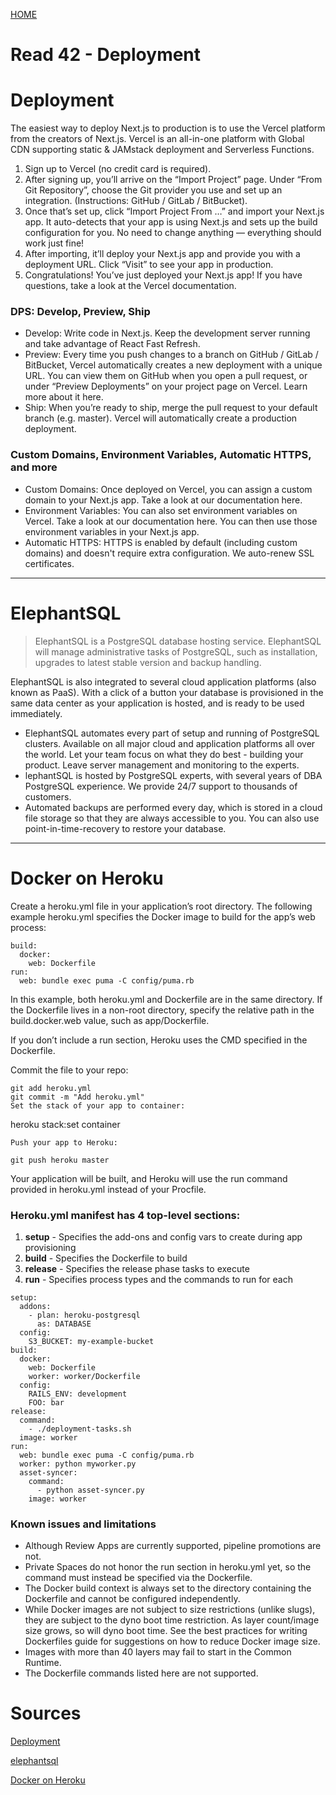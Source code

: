 [ HOME ](README.md)
# Read 42 - Deployment

# Deployment

The easiest way to deploy Next.js to production is to use the Vercel platform from the creators of Next.js. Vercel is an all-in-one platform with Global CDN supporting static & JAMstack deployment and Serverless Functions.

1. Sign up to Vercel (no credit card is required).
1. After signing up, you’ll arrive on the “Import Project” page. Under “From Git Repository”, choose the Git provider you use and set up an integration. (Instructions: GitHub / GitLab / BitBucket).
1. Once that’s set up, click “Import Project From …” and import your Next.js app. It auto-detects that your app is using Next.js and sets up the build configuration for you. No need to change anything — everything should work just fine!
1. After importing, it’ll deploy your Next.js app and provide you with a deployment URL. Click “Visit” to see your app in production.
1. Congratulations! You’ve just deployed your Next.js app! If you have questions, take a look at the Vercel documentation.

### DPS: Develop, Preview, Ship

- Develop: Write code in Next.js. Keep the development server running and take advantage of React Fast Refresh.
- Preview: Every time you push changes to a branch on GitHub / GitLab / BitBucket, Vercel automatically creates a new deployment with a unique URL. You can view them on GitHub when you open a pull request, or under “Preview Deployments” on your project page on Vercel. Learn more about it here.
- Ship: When you’re ready to ship, merge the pull request to your default branch (e.g. master). Vercel will automatically create a production deployment.

### Custom Domains, Environment Variables, Automatic HTTPS, and more
- Custom Domains: Once deployed on Vercel, you can assign a custom domain to your Next.js app. Take a look at our documentation here.
- Environment Variables: You can also set environment variables on Vercel. Take a look at our documentation here. You can then use those environment variables in your Next.js app.
- Automatic HTTPS: HTTPS is enabled by default (including custom domains) and doesn't require extra configuration. We auto-renew SSL certificates.

----------
# ElephantSQL

> ElephantSQL is a PostgreSQL database hosting service. ElephantSQL will manage administrative tasks of PostgreSQL, such as installation, upgrades to latest stable version and backup handling.

ElephantSQL is also integrated to several cloud application platforms (also known as PaaS). With a click of a button your database is provisioned in the same data center as your application is hosted, and is ready to be used immediately.

- ElephantSQL automates every part of setup and running of PostgreSQL clusters. Available on all major cloud and application platforms all over the world. Let your team focus on what they do best - building your product. Leave server management and monitoring to the experts.
- lephantSQL is hosted by PostgreSQL experts, with several years of DBA PostgreSQL experience. We provide 24/7 support to thousands of customers.
- Automated backups are performed every day, which is stored in a cloud file storage so that they are always accessible to you. You can also use point-in-time-recovery to restore your database.


_______
# Docker on Heroku

Create a heroku.yml file in your application’s root directory. The following example heroku.yml specifies the Docker image to build for the app’s web process:
```
build:
  docker:
    web: Dockerfile
run:
  web: bundle exec puma -C config/puma.rb
```
In this example, both heroku.yml and Dockerfile are in the same directory. If the Dockerfile lives in a non-root directory, specify the relative path in the build.docker.web value, such as app/Dockerfile.

If you don’t include a run section, Heroku uses the CMD specified in the Dockerfile.

Commit the file to your repo:
```
git add heroku.yml
git commit -m "Add heroku.yml"
Set the stack of your app to container:
```
heroku stack:set container
```
Push your app to Heroku:

git push heroku master
```
Your application will be built, and Heroku will use the run command provided in heroku.yml instead of your Procfile.


### Heroku.yml manifest has 4 top-level sections:

1. **setup** - Specifies the add-ons and config vars to create during app provisioning
1. **build** - Specifies the Dockerfile to build
1. **release** - Specifies the release phase tasks to execute
1. **run** - Specifies process types and the commands to run for each

```
setup:
  addons:
    - plan: heroku-postgresql
      as: DATABASE
  config:
    S3_BUCKET: my-example-bucket
build:
  docker:
    web: Dockerfile
    worker: worker/Dockerfile
  config:
    RAILS_ENV: development
    FOO: bar
release:
  command:
    - ./deployment-tasks.sh
  image: worker
run:
  web: bundle exec puma -C config/puma.rb
  worker: python myworker.py
  asset-syncer:
    command:
      - python asset-syncer.py
    image: worker
```

### Known issues and limitations

- Although Review Apps are currently supported, pipeline promotions are not.
- Private Spaces do not honor the run section in heroku.yml yet, so the command must instead be specified via the Dockerfile.
- The Docker build context is always set to the directory containing the Dockerfile and cannot be configured independently.
- While Docker images are not subject to size restrictions (unlike slugs), they are subject to the dyno boot time restriction. As layer count/image size grows, so will dyno boot time. See the best practices for writing Dockerfiles guide for suggestions on how to reduce Docker image size.
- Images with more than 40 layers may fail to start in the Common Runtime.
- The Dockerfile commands listed here are not supported.

# Sources
[Deployment](https://nextjs.org/docs/deployment)

[elephantsql](https://www.elephantsql.com/)

[Docker on Heroku](https://devcenter.heroku.com/articles/build-docker-images-heroku-yml)
